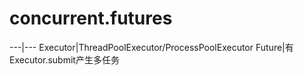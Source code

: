 # concurrent.futures

---|---
Executor|ThreadPoolExecutor/ProcessPoolExecutor
Future|有Executor.submit产生多任务
